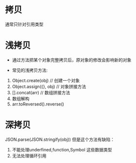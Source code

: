 # 拷贝
通常只针对引用类型

# 浅拷贝
- 通过方法把某个对象完整拷贝后，原对象的修改会影响新的对象

- 常见的浅拷贝方法:
1. Object.create(obj)  // 创建一个对象
2. Object.assign({}, obj)  // 对象拼接方法
3. [].concat(arr)       // 数组拼接方法
4. 数组解构
5. arr.toReversed().reverse()


# 深拷贝
JSON.parse(JSON.stringify(obj))
但是这个方法有缺陷：
1. 不能处理underfined,function,Symbol 这些数据类型
2. 无法处理循环引用 